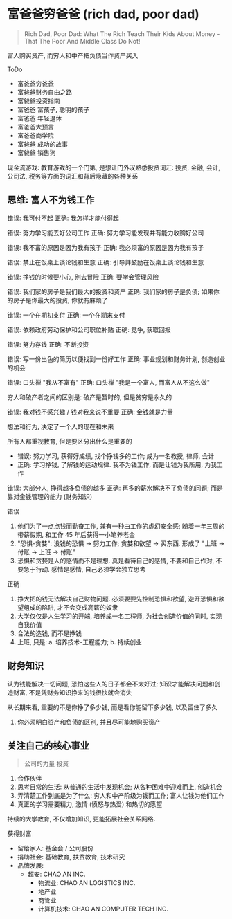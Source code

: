 # 富爸爸穷爸爸 (rich dad, poor dad)
>  Rich Dad, Poor Dad: What The Rich Teach Their Kids About Money - That The Poor And Middle Class Do Not!

富人购买资产, 而穷人和中产把负债当作资产买入

ToDo
- 富爸爸穷爸爸
- 富爸爸财务自由之路
- 富爸爸投资指南
- 富爸爸 富孩子, 聪明的孩子
- 富爸爸 年轻退休
- 富爸爸大预言
- 富爸爸商学院
- 富爸爸 成功的故事
- 富爸爸 销售狗

现金流游戏: 教育游戏的一个门第, 是想让门外汉熟悉投资词汇: 投资, 金融, 会计, 公司法, 税务等方面的词汇和背后隐藏的各种关系

## 思维: 富人不为钱工作

错误: 我可付不起
正确: 我怎样才能付得起

错误: 努力学习能去好公司工作
正确: 努力学习能发现并有能力收购好公司

错误: 我不富的原因是因为我有孩子
正确: 我必须富的原因是因为我有孩子

错误: 禁止在饭桌上谈论钱和生意
正确: 引导并鼓励在饭桌上谈论钱和生意

错误: 挣钱的时候要小心, 别去冒险
正确: 要学会管理风险

错误: 我们家的房子是我们最大的投资和资产
正确: 我们家的房子是负债; 如果你的房子是你最大的投资, 你就有麻烦了

错误: 一个在期初支付
正确: 一个在期末支付

错误: 依赖政府劳动保护和公司职位补贴
正确: 竞争, 获取回报

错误: 努力存钱
正确: 不断投资

错误: 写一份出色的简历以便找到一份好工作
正确: 事业规划和财务计划, 创造创业的机会

错误: 口头禅 "我从不富有"
正确: 口头禅 "我是一个富人, 而富人从不这么做"

穷人和破产者之间的区别是: 破产是暂时的, 但是贫穷是永久的

错误: 我对钱不感兴趣 / 钱对我来说不重要
正确: 金钱就是力量

想法和行为, 决定了一个人的现在和未来

所有人都重视教育, 但是要区分出什么是重要的
- 错误: 努力学习, 获得好成绩, 找个挣钱多的工作; 成为一名教授, 律师, 会计
- 正确: 学习挣钱, 了解钱的运动规律. 我不为钱工作, 而是让钱为我所用, 为我工作

错误: 大部分人, 挣得越多负债的越多
正确: 再多的薪水解决不了负债的问题; 而是靠对金钱管理的能力 (财务知识)

错误 
1. 他们为了一点点钱而勤奋工作, 兼有一种由工作的虚幻安全感; 盼着一年三周的带薪假期, 和工作 45 年后获得一小笔养老金
2. "恐惧-贪婪": 没钱的恐惧 -> 努力工作; 贪婪和欲望 -> 买东西. 形成了 "上班 -> 付账 -> 上班 -> 付账"
3. 恐惧和贪婪是人的感情而不是理想. 真是看待自己的感情, 不要和自己作对, 不要急于行动. 感情是感情, 自己必须学会独立思考

正确
1. 挣大把的钱无法解决自己财物问题. 必须要要先控制恐惧和欲望, 避开恐惧和欲望组成的陷阱, 才不会变成高薪的奴隶
2. 大学仅仅是人生学习的开端, 培养成一名工程师, 为社会创造价值的同时, 实现自我价值
3. 合法的造钱, 而不是挣钱
4. 上班, 只是: a. 培养技术-工程能力; b. 持续创业

## 财务知识

认为钱能解决一切问题, 恐怕这些人的日子都会不太好过; 知识才能解决问题和创造财富, 不是凭财务知识挣来的钱很快就会消失

从长期来看, 重要的不是你挣了多少钱, 而是看你能留下多少钱, 以及留住了多久

1. 你必须明白资产和负债的区别, 并且尽可能地购买资产

## 关注自己的核心事业

> 公司的力量
> 投资

1. 合作伙伴
2. 思考日常的生活: 从普通的生活中发现机会; 从各种困难中迎难而上, 创造机会
3. 弄清楚工作到底是为了什么: 穷人和中产阶级为钱而工作; 富人让钱为他们工作
4. 真正的学习需要精力, 激情 (愤怒与热爱) 和热切的愿望

持续的大学教育, 不仅增加知识, 更能拓展社会关系网络.

获得财富
- 留给家人: 基金会 / 公司股份
- 捐助社会: 基础教育, 扶贫教育, 技术研究
- 品牌发展: 
  - 超安: CHAO AN INC.
    - 物流业: CHAO AN LOGISTICS INC.
    - 地产业
    - 商管业
    - 计算机技术: CHAO AN COMPUTER TECH INC.
